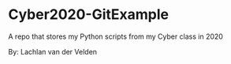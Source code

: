 # Cyber2020-GitExample
 
A repo that stores my Python scripts from my Cyber class in 2020


By: Lachlan van der Velden